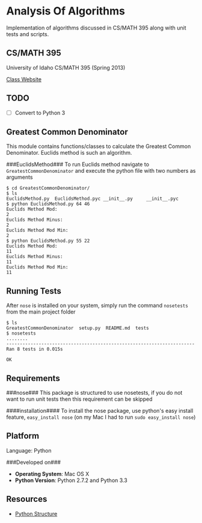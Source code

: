 Analysis Of Algorithms
====================

Implementation of algorithms discussed in CS/MATH 395 along with unit tests and scripts.

CS/MATH 395
--------
University of Idaho CS/MATH 395 (Spring 2013)

[Class Website](http://marvin.cs.uidaho.edu/Teaching/CS395/index.html)

TODO
------
- [ ] Convert to Python 3

Greatest Common Denominator
--------------
This module contains functions/classes to calculate the Greatest Common Denominator. Euclids method is such an algorithm.

###EuclidsMethod###
To run Euclids method navigate to `GreatestCommonDenominator` and execute the python file with two numbers as arguments
```
$ cd GreatestCommonDenominator/
$ ls
EuclidsMethod.py  EuclidsMethod.pyc	__init__.py		__init__.pyc
$ python EuclidsMethod.py 64 46
Euclids Method Mod: 
2
Euclids Method Minus: 
2
Euclids Method Mod Min: 
2
$ python EuclidsMethod.py 55 22
Euclids Method Mod: 
11
Euclids Method Minus: 
11
Euclids Method Mod Min: 
11

```

Running Tests
-------------
After `nose` is installed on your system, simply run the command `nosetests` from the main project folder

```
$ ls
GreatestCommonDenominator  setup.py  README.md  tests
$ nosetests
........
----------------------------------------------------------------------
Ran 8 tests in 0.015s

OK

```

Requirements
-----------

###nose###
This package is structured to use nosetests, if you do not want to run unit tests then this requirement can be skipped

####installation####
To install the nose package, use python's easy install feature, `easy_install nose` (on my Mac I had to run `sudo easy_install nose`)

Platform
---------
Language: Python

###Developed on###
- <b>Operating System</b>: Mac OS X
- <b>Python Version</b>: Python 2.7.2 and Python 3.3

Resources
-----------
- [Python Structure](http://learnpythonthehardway.org/book/ex46.html)
